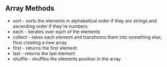 ## Array Methods

* sort - sorts the elements in alphabetical order if they are strings and ascending order if they're numbers
* each - iterates over each of the elements
* collect - takes each element and transforms them into something else, thus creating a new array
* first - returns the first element
* last - returns the last element
* shuffle - shuffles the elements position in the array
